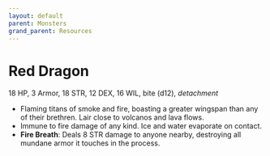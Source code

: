 ```yaml
---
layout: default
parent: Monsters
grand_parent: Resources
---
```


# Red Dragon

18 HP, 3 Armor, 18 STR, 12 DEX, 16 WIL, bite (d12), _detachment_

- Flaming titans of smoke and fire, boasting a greater wingspan than any of their brethren. Lair close to volcanos and lava flows.
- Immune to fire damage of any kind. Ice and water evaporate on contact.
- **Fire Breath**: Deals 8 STR damage to anyone nearby, destroying all mundane armor it touches in the process. 
